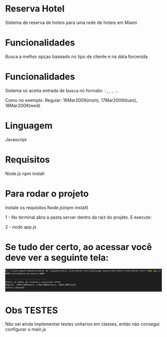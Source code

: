 <h1>Reserva Hotel</h1>

<p>Sistema de reserva de hoteis para uma rede de hoteis em Miami</p>

<h1>Funcionalidades</h1>

<p>Busca a melhor opçao baseado no tipo de cliente e na data forcenida</p>

<h1>Funcionalidades</h1>

<p>Sistema só aceita entrada de busca no formato: <tipo_do_cliente>: , , , …</p>
<p>Como no exemplo: Regular: 16Mar2009(mon), 17Mar2009(tues), 18Mar2009(wed)</p>

<h1>Linguagem</h1>

<p>Javascript</p>

<h1>Requisitos</h1>

<p>Node.js npm install</p>

<h1>Para rodar o projeto</h1>

<p> Instale os requisitos Node.js(npm install) </p>
<p>1 - No terminal abra a pasta server dentro da raiz do projeto. E execute:</p>
<p>2 - node app.js</p>

<h1>Se tudo der certo, ao acessar você deve ver a seguinte tela:</h1>

![alt text](/inputExemple.png)

<h1> Obs TESTES</h1>

<p> Não sei ainda implementar testes unitarios em classes, então não consegui configurar o main.js<p/>